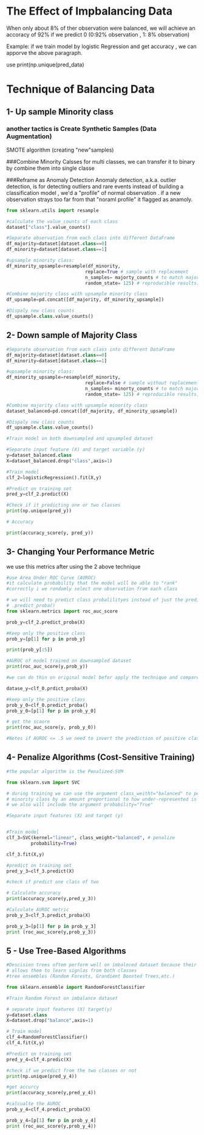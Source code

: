 # The Effect of Impbalancing Data

When only about 8% of ther observation were balanced, we will achieve an accoracy of 92% if we predict 0 (0:92% observation , 1: 8% observation)

Example:
if we train model by logistic Regression and get accuracy , we can apporve the above paragraph.

use 
print(np.unique(pred_data)

# Technique of Balancing Data

## 1- Up sample Minority class

### another tactics is Create Synthetic Samples (Data Augmentation)
SMOTE algorithm (creating "new"samples)

###Combine Minority Calsses
for multi classes, we can transfer it to binary by combine them into single classe

###Reframe as Anomaly Detection
Anomaly detection, a.k.a. outlier detection, is for detecting outliers and rare events
instead of building a classification model , we'd a "profile" of normal observation . if a new observation strays too far from that "noraml profile" it flagged as anamoly.


```python
from sklearn.utils import resample
```


```python
#calculate the value_counts of each class
dataset["class"].value_counts()

#Separate observation from each class into different DataFrame
df_majority=dataset[dataset.class==0]
df_minority=dataset[dataset.class==1]

#upsample minority class:
df_minority_upsample=resample(df_minority,
                             replace=True # sample with replacement
                             n_samples= majorty_counts # to match majority class
                             random_state= 125) # reproducible results)

#Combine majority class with upsample minority class
df_upsample=pd.concat([df_majority, df_minority_upsample])

#Dispaly new class counts
df_upsample.class.value_counts()
```

## 2- Down sample of Majority Class 


```python
#Separate observation from each class into different DataFrame
df_majority=dataset[dataset.class==0]
df_minority=dataset[dataset.class==1]

#upsample minority class:
df_minority_upsample=resample(df_minority,
                             replace=False # sample without replacement
                             n_samples= minorty_counts # to match majority class
                             random_state= 125) # reproducible results)

#Combine majority class with upsample minority class
dataset_balanced=pd.concat([df_majority, df_minority_upsample])

#Dispaly new class counts
df_upsample.class.value_counts()
```


```python
#Train model on both downsampled and upsampled dataset

#Separate input feature (X) and target variable (y)
y=dataset_balanced.class
X=dataset_balanced.drop("class",axis=1)

#Train model
clf_2=logisticRegression().fit(X,y)

#Predict on training set
pred_y=clf_2.predict(X)

#Check if it predicting one or two classes
print(np.unique(pred_y))

# Accuracy

print(accuracy_score(y, pred_y))
```

## 3- Changing Your Performance Metric

we use this metrics after using the 2 above technique 


```python
#use Area Under ROC Curve (AUROC)
#it calculate probability that the model will be able to "rank" 
#correctly i we rondomly select one observation from each class

# we will need to predict class probalilityes instead of just the predicted classes using
# .predict_proba()
from sklearn.metrics import roc_auc_score

prob_y=clf_2.predict_proba(X)

#Keep only the positive class
prob_y=[p[1] for p in prob_y]

print(prob_y[:5])

#AUROC of model trained on downsampled dataset
print(roc_auc_score(y,prob_y))

#we can do thin on original model befor apply the technique and compare the results

datase_y=clf_0.prdict_proba(X)

#keep only the positive class
prob_y_0=clf_0.predict_proba()
prob_y_0=[p[1] for p in prob_y_0]

# get the scaore
print(roc_auc_score(y, prob_y_0))

#Notes if AUROC <= .5 we need to invert the prediction of positive class

```

## 4-  Penalize Algorithms (Cost-Sensitive Training)


```python
#the popular algorithm is the Penalized-SVM
```


```python
from sklearn.svm import SVC
```


```python
# during training we can use the argument class_weitht="balanced" to penalize mistake on the 
# minority class by an amount proportional to how under-represented is
# we also will inclode the argument probability="True"

#Separate input features (X) and target (y)


#Train model
clf_3=SVC(kernel="linear", class_weight="balanced", # penalize
         probability=True)

clf_3.fit(X,y)

#predict on training set
pred_y_3=clf_3.predict(X)

#check if predict one class of two

# Calculate accuracy
print(accuracy_score(y,pred_y_3))

#Calculate AUROC metric
prob_y_3=clf_3.predict_proba(X)

prob_y_3=[p[1] for p in prob_y_3]
print (roc_auc_score(y,prob_y_3))
```

## 5 - Use Tree-Based Algorithms


```python
#Descision trees oftem perform well on imbalnced dataset because their hierarchical structre
# allows them to learn signlas from both classes
#tree ensembles (Random Forests, Grandient Boosted Trees,etc.)
```


```python
from sklearn.ensemble import RandomForestClassifier
```


```python
#Train Random Forest on imbalance dataset

# separate input features (X) target(y)
y=dataset.class
X=dataset.drop("balance",axis=1)

# Train model
clf_4=RandomForestClassifier()
clf_4.fit(X,y)

#Predict on training set
pred_y_4=clf_4.predic(X)

#check if we predict from the two classes or not
print(np.unique(pred_y_4))

#get accurcy
print(accuracy_score(y,pred_y_4))

#calcualte the AUROC
prob_y_4=clf_4.predict_proba(X)

prob_y_4=[p[1] for p in prob_y_4]
print (roc_auc_score(y,prob_y_4))
```

